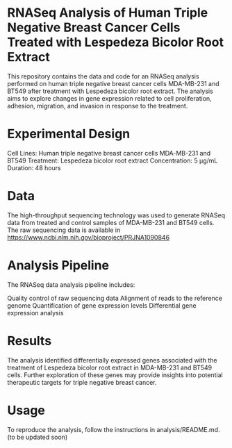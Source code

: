 # RNASeq Analysis of Human Triple Negative Breast Cancer Cells Treated with Lespedeza Bicolor Root Extract
This repository contains the data and code for an RNASeq analysis performed on human triple negative breast cancer cells MDA-MB-231 and BT549 after treatment with Lespedeza bicolor root extract. The analysis aims to explore changes in gene expression related to cell proliferation, adhesion, migration, and invasion in response to the treatment.

# Experimental Design
Cell Lines: Human triple negative breast cancer cells MDA-MB-231 and BT549
Treatment: Lespedeza bicolor root extract
Concentration: 5 µg/mL
Duration: 48 hours

# Data
The high-throughput sequencing technology was used to generate RNASeq data from treated and control samples of MDA-MB-231 and BT549 cells. The raw sequencing data is available in https://www.ncbi.nlm.nih.gov/bioproject/PRJNA1090846

# Analysis Pipeline
The RNASeq data analysis pipeline includes:

Quality control of raw sequencing data
Alignment of reads to the reference genome
Quantification of gene expression levels
Differential gene expression analysis

# Results
The analysis identified differentially expressed genes associated with the treatment of Lespedeza bicolor root extract in MDA-MB-231 and BT549 cells. Further exploration of these genes may provide insights into potential therapeutic targets for triple negative breast cancer.

# Usage
To reproduce the analysis, follow the instructions in analysis/README.md. (to be updated soon)
